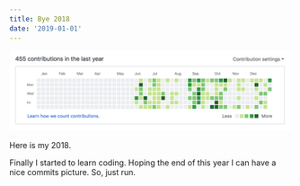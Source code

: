 ```yaml
---
title: Bye 2018
date: '2019-01-01'
---
```


![my 2018](./2018-commits.png)

Here is my 2018.

Finally I started to learn coding. Hoping the end of this year I can have a nice commits picture. So, just run.
